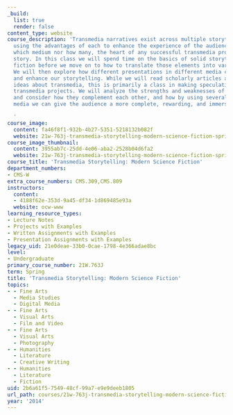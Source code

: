 ```yaml
---
_build:
  list: true
  render: false
content_type: website
course_description: 'Transmedia narratives exist across multiple storytelling platforms,
  using the advantages of each to enhance the experience of the audience. No matter
  which medium nor how many, the heart of any successful transmedia project is a good
  story. In this class we will spend time on the basics of solid storytelling in speculative
  fiction before we move on to how to translate those elements into various media.
  We will then explore how different presentations in different media can complement
  and enhance our storytelling. While we will read scholarly articles and discuss
  ideas about transmedia, this is primarily a class in making speculative fiction
  transmedia projects. We will analyze the strengths and weaknesses of various mediums
  and consider how they complement each other, and how by using several different
  media we can give the audience a more complete, rewarding, and immersive experience.

  '
course_image:
  content: fa46f8f1-932b-4b27-5351-5218132b082f
  website: 21w-763j-transmedia-storytelling-modern-science-fiction-spring-2014
course_image_thumbnail:
  content: 3955ab7c-25dd-4e06-aba2-2528b04d6fa2
  website: 21w-763j-transmedia-storytelling-modern-science-fiction-spring-2014
course_title: 'Transmedia Storytelling: Modern Science Fiction'
department_numbers:
- CMS-W
extra_course_numbers: CMS.309,CMS.809
instructors:
  content:
  - 4188f62e-353d-9a45-df34-1d869485e93a
  website: ocw-www
learning_resource_types:
- Lecture Notes
- Projects with Examples
- Written Assignments with Examples
- Presentation Assignments with Examples
legacy_uid: 21e0deae-33b0-0cae-1798-4e366adae8bc
level:
- Undergraduate
primary_course_number: 21W.763J
term: Spring
title: 'Transmedia Storytelling: Modern Science Fiction'
topics:
- - Fine Arts
  - Media Studies
  - Digital Media
- - Fine Arts
  - Visual Arts
  - Film and Video
- - Fine Arts
  - Visual Arts
  - Photography
- - Humanities
  - Literature
  - Creative Writing
- - Humanities
  - Literature
  - Fiction
uid: 2b6a61f5-7549-48cf-99a7-e9e9deeb1805
url_path: courses/21w-763j-transmedia-storytelling-modern-science-fiction-spring-2014
year: '2014'
---
```

